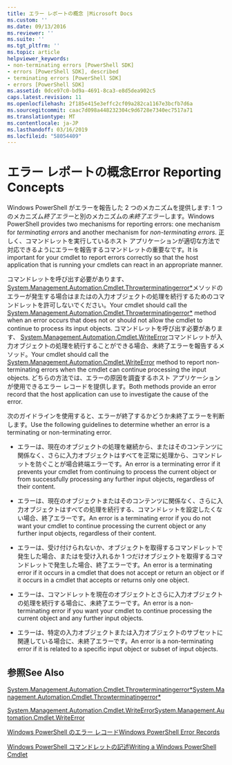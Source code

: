 ```yaml
---
title: エラー レポートの概念 |Microsoft Docs
ms.custom: ''
ms.date: 09/13/2016
ms.reviewer: ''
ms.suite: ''
ms.tgt_pltfrm: ''
ms.topic: article
helpviewer_keywords:
- non-terminating errors [PowerShell SDK]
- errors [PowerShell SDK], described
- terminating errors [PowerShell SDK]
- errors [PowerShell SDK]
ms.assetid: 0dce97c0-bd9a-4691-8ca3-e8d5dea902c5
caps.latest.revision: 11
ms.openlocfilehash: 2f185e415e3effc2cf09a282ca1167e3bcfb7d6a
ms.sourcegitcommit: caac7d098a448232304c9d6728e7340ec7517a71
ms.translationtype: MT
ms.contentlocale: ja-JP
ms.lasthandoff: 03/16/2019
ms.locfileid: "58054409"
---
```

# <a name="error-reporting-concepts"></a><span data-ttu-id="ed60e-102">エラー レポートの概念</span><span class="sxs-lookup"><span data-stu-id="ed60e-102">Error Reporting Concepts</span></span>

<span data-ttu-id="ed60e-103">Windows PowerShell がエラーを報告した 2 つのメカニズムを提供します: 1 つのメカニズム*終了エラー*と別のメカニズムの*未終了エラー*します。</span><span class="sxs-lookup"><span data-stu-id="ed60e-103">Windows PowerShell provides two mechanisms for reporting errors: one mechanism for *terminating errors* and another mechanism for *non-terminating errors*.</span></span> <span data-ttu-id="ed60e-104">正しく、コマンドレットを実行しているホスト アプリケーションが適切な方法で対応できるようにエラーを報告するコマンドレットの重要なです。</span><span class="sxs-lookup"><span data-stu-id="ed60e-104">It is important for your cmdlet to report errors correctly so that the host application that is running your cmdlets can react in an appropriate manner.</span></span>

<span data-ttu-id="ed60e-105">コマンドレットを呼び出す必要があります、 [System.Management.Automation.Cmdlet.Throwterminatingerror\*](/dotnet/api/System.Management.Automation.Cmdlet.ThrowTerminatingError)メソッドのエラーが発生する場合はまたはの入力オブジェクトの処理を続行するためのコマンドレットを許可しないでください。</span><span class="sxs-lookup"><span data-stu-id="ed60e-105">Your cmdlet should call the [System.Management.Automation.Cmdlet.Throwterminatingerror\*](/dotnet/api/System.Management.Automation.Cmdlet.ThrowTerminatingError) method when an error occurs that does not or should not allow the cmdlet to continue to process its input objects.</span></span> <span data-ttu-id="ed60e-106">コマンドレットを呼び出す必要があります、 [System.Management.Automation.Cmdlet.WriteError](/dotnet/api/System.Management.Automation.Cmdlet.WriteError)コマンドレットが入力オブジェクトの処理を続行することができる場合、未終了エラーを報告するメソッド。</span><span class="sxs-lookup"><span data-stu-id="ed60e-106">Your cmdlet should call the [System.Management.Automation.Cmdlet.WriteError](/dotnet/api/System.Management.Automation.Cmdlet.WriteError) method to report non-terminating errors when the cmdlet can continue processing the input objects.</span></span> <span data-ttu-id="ed60e-107">どちらの方法では、エラーの原因を調査するホスト アプリケーションが使用できるエラー レコードを提供します。</span><span class="sxs-lookup"><span data-stu-id="ed60e-107">Both methods provide an error record that the host application can use to investigate the cause of the error.</span></span>

<span data-ttu-id="ed60e-108">次のガイドラインを使用すると、エラーが終了するかどうか未終了エラーを判断します。</span><span class="sxs-lookup"><span data-stu-id="ed60e-108">Use the following guidelines to determine whether an error is a terminating or non-terminating error.</span></span>

- <span data-ttu-id="ed60e-109">エラーは、現在のオブジェクトの処理を継続から、またはそのコンテンツに関係なく、さらに入力オブジェクトはすべてを正常に処理から、コマンドレットを防ぐことが場合終端エラーです。</span><span class="sxs-lookup"><span data-stu-id="ed60e-109">An error is a terminating error if it prevents your cmdlet from continuing to process the current object or from successfully processing any further input objects, regardless of their content.</span></span>

- <span data-ttu-id="ed60e-110">エラーは、現在のオブジェクトまたはそのコンテンツに関係なく、さらに入力オブジェクトはすべての処理を続行する、コマンドレットを設定したくない場合、終了エラーです。</span><span class="sxs-lookup"><span data-stu-id="ed60e-110">An error is a terminating error if you do not want your cmdlet to continue processing the current object or any further input objects, regardless of their content.</span></span>

- <span data-ttu-id="ed60e-111">エラーは、受け付けられないか、オブジェクトを取得するコマンドレットで発生した場合、またはを受け入れるか 1 つだけオブジェクトを取得するコマンドレットで発生した場合、終了エラーです。</span><span class="sxs-lookup"><span data-stu-id="ed60e-111">An error is a terminating error if it occurs in a cmdlet that does not accept or return an object or if it occurs in a cmdlet that accepts or returns only one object.</span></span>

- <span data-ttu-id="ed60e-112">エラーは、コマンドレットを現在のオブジェクトとさらに入力オブジェクトの処理を続行する場合に、未終了エラーです。</span><span class="sxs-lookup"><span data-stu-id="ed60e-112">An error is a non-terminating error if you want your cmdlet to continue processing the current object and any further input objects.</span></span>

- <span data-ttu-id="ed60e-113">エラーは、特定の入力オブジェクトまたは入力オブジェクトのサブセットに関連している場合に、未終了エラーです。</span><span class="sxs-lookup"><span data-stu-id="ed60e-113">An error is a non-terminating error if it is related to a specific input object or subset of input objects.</span></span>

## <a name="see-also"></a><span data-ttu-id="ed60e-114">参照</span><span class="sxs-lookup"><span data-stu-id="ed60e-114">See Also</span></span>

[<span data-ttu-id="ed60e-115">System.Management.Automation.Cmdlet.Throwterminatingerror\*</span><span class="sxs-lookup"><span data-stu-id="ed60e-115">System.Management.Automation.Cmdlet.Throwterminatingerror\*</span></span>](/dotnet/api/System.Management.Automation.Cmdlet.ThrowTerminatingError)

[<span data-ttu-id="ed60e-116">System.Management.Automation.Cmdlet.WriteError</span><span class="sxs-lookup"><span data-stu-id="ed60e-116">System.Management.Automation.Cmdlet.WriteError</span></span>](/dotnet/api/System.Management.Automation.Cmdlet.WriteError)

[<span data-ttu-id="ed60e-117">Windows PowerShell のエラー レコード</span><span class="sxs-lookup"><span data-stu-id="ed60e-117">Windows PowerShell Error Records</span></span>](./windows-powershell-error-records.md)

[<span data-ttu-id="ed60e-118">Windows PowerShell コマンドレットの記述</span><span class="sxs-lookup"><span data-stu-id="ed60e-118">Writing a Windows PowerShell Cmdlet</span></span>](./writing-a-windows-powershell-cmdlet.md)
